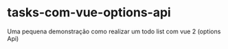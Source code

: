 # tasks-com-vue-options-api
Uma pequena demonstração como realizar um todo list com vue 2 (options Api)
